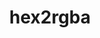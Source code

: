 ---
title: hex2rgba
category: method
priority: 15
signature: "hex2rgba( $hex, $alpha )"
returns: string
synopsis: "Converts a hexadecimal string and an alpha value into CSS rgba notation"
arguments:
  -
    name: hex
    type: string
    description: "Hexadecimal string with optional leading hash (#)"
  -
    name: alpha
    type: integer
    description: "Alpha value between 0 and 100"
---
